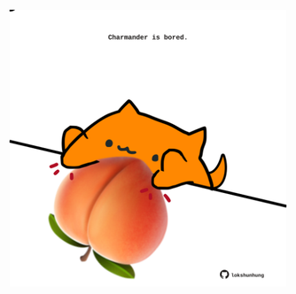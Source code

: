 <!-- built at 28/10/2021, 07:02:15 UTC -->
<p align="center">
  <img width="500" height="500" src="./ReadmeImage.svg">
</p>
